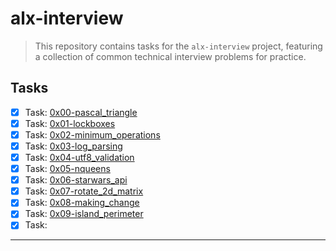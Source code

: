 # alx-interview

> This repository contains tasks for the `alx-interview` project, featuring a collection of common technical interview problems for practice.


## Tasks

- [x] Task: [0x00-pascal_triangle](https://github.com/jonyamagiri/alx-interview/tree/main/0x00-pascal_triangle)
- [x] Task: [0x01-lockboxes](https://github.com/jonyamagiri/alx-interview/tree/main/0x01-lockboxes)
- [x] Task: [0x02-minimum_operations](https://github.com/jonyamagiri/alx-interview/tree/main/0x02-minimum_operations)
- [x] Task: [0x03-log_parsing](https://github.com/jonyamagiri/alx-interview/tree/main/0x03-log_parsing)
- [x] Task: [0x04-utf8_validation](https://github.com/jonyamagiri/alx-interview/tree/main/0x04-utf8_validation)
- [x] Task: [0x05-nqueens](https://github.com/jonyamagiri/alx-interview/tree/main/0x05-nqueens)
- [x] Task: [0x06-starwars_api](https://github.com/jonyamagiri/alx-interview/tree/main/0x06-starwars_api)
- [x] Task: [0x07-rotate_2d_matrix](https://github.com/jonyamagiri/alx-interview/tree/main/0x07-rotate_2d_matrix)
- [x] Task: [0x08-making_change](https://github.com/jonyamagiri/alx-interview/tree/main/0x08-making_change)
- [x] Task: [0x09-island_perimeter](https://github.com/jonyamagiri/alx-interview/tree/main/0x09-island_perimeter)
- [x] Task: []()

___



